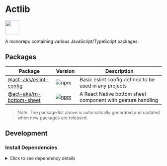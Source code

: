 # Actlib

<a alt="Nx logo" href="https://nx.dev" target="_blank" rel="noreferrer"><img src="https://raw.githubusercontent.com/nrwl/nx/master/images/nx-logo.png" width="45"></a>

A monorepo containing various JavaScript/TypeScript packages.

## Packages

<!-- BEGIN-PACKAGES -->

| Package                                                | Version                                                                                                                               | Description                                                 |
| ------------------------------------------------------ | ------------------------------------------------------------------------------------------------------------------------------------- | ----------------------------------------------------------- |
| [@act-aks/eslint-config](./packages/eslint-config)     | [![npm](https://img.shields.io/npm/v/@act-aks/eslint-config?color=success)](https://www.npmjs.com/package/@act-aks/eslint-config)     | Basic eslint config defined to be used in any projects      |
| [@act-aks/rn-bottom-sheet](./packages/rn-bottom-sheet) | [![npm](https://img.shields.io/npm/v/@act-aks/rn-bottom-sheet?color=success)](https://www.npmjs.com/package/@act-aks/rn-bottom-sheet) | A React Native bottom sheet component with gesture handling |

<!-- END-PACKAGES -->

> Note: The package list above is automatically generated and updated when new packages are released.

## Development

### Install Dependencies

<details>
<summary>Click to see dependency details</summary>

This project uses the following key dependencies:

- **nx**: Monorepo build system
- **typescript**: Programming language
- **eslint**: Code linting
- **jest**: Testing framework

To install all dependencies, run:
